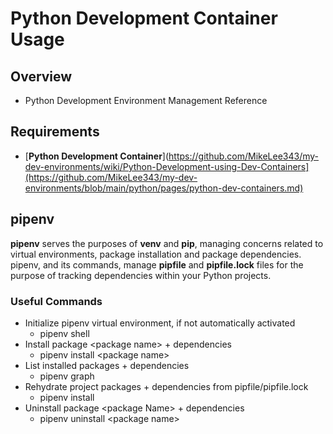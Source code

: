 # Python Development Container Usage
## Overview
* Python Development Environment Management Reference

## Requirements
* [**Python Development Container**](https://github.com/MikeLee343/my-dev-environments/wiki/Python-Development-using-Dev-Containers](https://github.com/MikeLee343/my-dev-environments/blob/main/python/pages/python-dev-containers.md)

## pipenv
**pipenv** serves the purposes of **venv** and **pip**, managing concerns related to virtual environments, package installation and package dependencies.  pipenv, and its commands, manage **pipfile** and **pipfile.lock** files for the purpose of tracking dependencies within your Python projects.
### Useful Commands
* Initialize pipenv virtual environment, if not automatically activated
    * pipenv shell
* Install package \<package name> + dependencies
    * pipenv install \<package name>
* List installed packages + dependencies
    * pipenv graph
* Rehydrate project packages + dependencies from pipfile/pipfile.lock
    * pipenv install
* Uninstall package \<package Name> + dependencies
    * pipenv uninstall \<package name>
